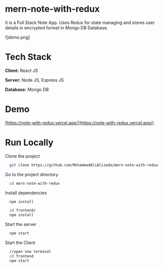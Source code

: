 # mern-note-with-redux
It is a Full Stack Note App. Uses Redux for state managing and stores user details in encrypted format in Mongo DB Database.

![demo.png]
# Tech Stack
**Client:** React JS

**Server:** Node JS, Express JS

**Database:** Mongo DB

# Demo
[https://note-with-redux.vercel.app/](https://note-with-redux.vercel.app/)

# Run Locally
Clone the project
```bash
  git clone https://github.com/MohammadAliAlizada/mern-note-with-redux.git
```
Go to the project directory
```bash
  cd mern-note-with-redux
```
Install dependencies
```bash
  npm install
```
```bash
  cd frontend/
  npm install
```
Start the server
```bash
  npm start
```
Start the Client

```bash
  //open now terminal
  cd frontend
  npm start
```
